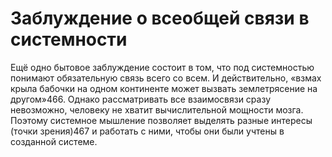 # Заблуждение о всеобщей связи в системности

Ещё одно бытовое заблуждение состоит в том, что под системностью понимают обязательную связь всего со всем. И действительно, «взмах крыла бабочки на одном континенте может вызвать землетрясение на другом»466. Однако рассматривать все взаимосвязи сразу невозможно, человеку не хватит вычислительной мощности мозга. Поэтому системное мышление позволяет выделять разные интересы (точки зрения)467 и работать с ними, чтобы они были учтены в созданной системе.
